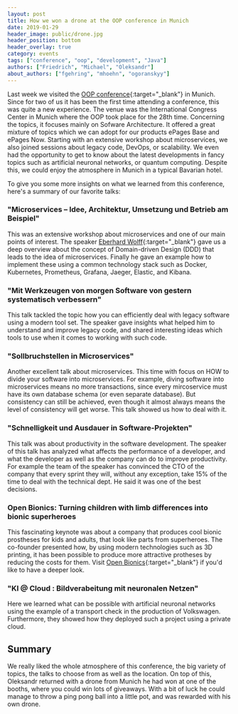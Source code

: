 ```yaml
---
layout: post
title: How we won a drone at the OOP conference in Munich
date: 2019-01-29
header_image: public/drone.jpg
header_position: bottom
header_overlay: true
category: events
tags: ["conference", "oop", "development", "Java"]
authors: ["Friedrich", "Michael", "Oleksandr"]
about_authors: ["fgehring", "mhoehn", "ogoranskyy"]
---
```


Last week we visited the [OOP conference](https://www.oop-konferenz.de/oop2019/startseite-englisch.html){:target="_blank"} in Munich.
Since for two of us it has been the first time attending a conference, this was quite a new experience.
The venue was the International Congress Center in Munich where the OOP took place for the 28th time.
Concerning the topics, it focuses mainly on Sofware Architecture.
It offered a great mixture of topics which we can adopt for our products ePages Base and ePages Now.
Starting with an extensive workshop about microservices, we also joined sessions about legacy code, DevOps, or scalability.
We even had the opportunity to get to know about the latest developments in fancy topics such as artificial neuronal networks, or quantum computing.
Despite this, we could enjoy the atmosphere in Munich in a typical Bavarian hotel.

To give you some more insights on what we learned from this conference, here's a summary of our favorite talks:

### "Microservices – Idee, Architektur, Umsetzung und Betrieb am Beispiel"

This was an extensive workshop about microservices and one of our main points of interest.
The speaker [Eberhard Wolff](https://twitter.com/ewolff?lang=en){:target="_blank"} gave us a deep overview about the concept of Domain-driven Design (DDD) that leads to the idea of microservices.
Finally he gave an example how to implement these using a common technology stack such as Docker, Kubernetes, Prometheus, Grafana, Jaeger, Elastic, and Kibana.

### "Mit Werkzeugen von morgen Software von gestern systematisch verbessern"

This talk tackled the topic how you can efficiently deal with legacy software using a modern tool set.
The speaker gave insights what helped him to understand and improve legacy code, and shared interesting ideas which tools to use when it comes to working with such code.

### "Sollbruchstellen in Microservices"

Another excellent talk about microservices.
This time with focus on HOW to divide your software into microservices.
For example, diving software into microservices means no more transactions, since every mircoservice must have its own database schema (or even separate database).
But consistency can still be achieved, even though it almost always means the level of consistency will get worse.
This talk showed us how to deal with it.

### "Schnelligkeit und Ausdauer in Software-Projekten"

This talk was about productivity in the software development.
The speaker of this talk has analyzed what affects the performance of a developer, and what the developer as well as the company can do to improve productivity.
For example the team of the speaker has convinced the CTO of the company that every sprint they will, without any exception, take 15% of the time to deal with the technical dept.
He said it was one of the best decisions.

### Open Bionics: Turning children with limb differences into bionic superheroes

This fascinating keynote was about a company that produces cool bionic prostheses for kids and adults, that look like parts from superheroes.
The co-founder presented how, by using modern technologies such as 3D printing, it has been possible to produce more attractive protheses by reducing the costs for them.
Visit [Open Bionics](https://openbionics.com/){:target="_blank"} if you'd like to have a deeper look.

### "KI @ Cloud : Bildverabeitung mit neuronalen Netzen"

Here we learned what can be possible with artificial neuronal networks using the example of a transport check in the production of Volkswagen.
Furthermore, they showed how they deployed such a project using a private cloud.

## Summary

We really liked the whole atmosphere of this conference, the big variety of topics, the talks to choose from as well as the location.
On top of this, Oleksandr returned with a drone from Munich he had won at one of the booths, where you could win lots of giveaways.
With a bit of luck he could manage to throw a ping pong ball into a little pot, and was rewarded with his own drone.